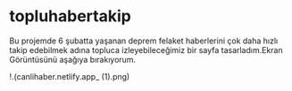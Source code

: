 # topluhabertakip
Bu projemde 6 şubatta yaşanan deprem felaket haberlerini çok daha hızlı takip edebilmek adına topluca izleyebileceğimiz bir sayfa tasarladım.Ekran Görüntüsünü aşağıya bırakıyorum.

!.(canlihaber.netlify.app_ (1).png)
